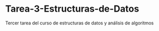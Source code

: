 # Tarea-3-Estructuras-de-Datos
Tercer tarea del curso de estructuras de datos y análisis de algoritmos
